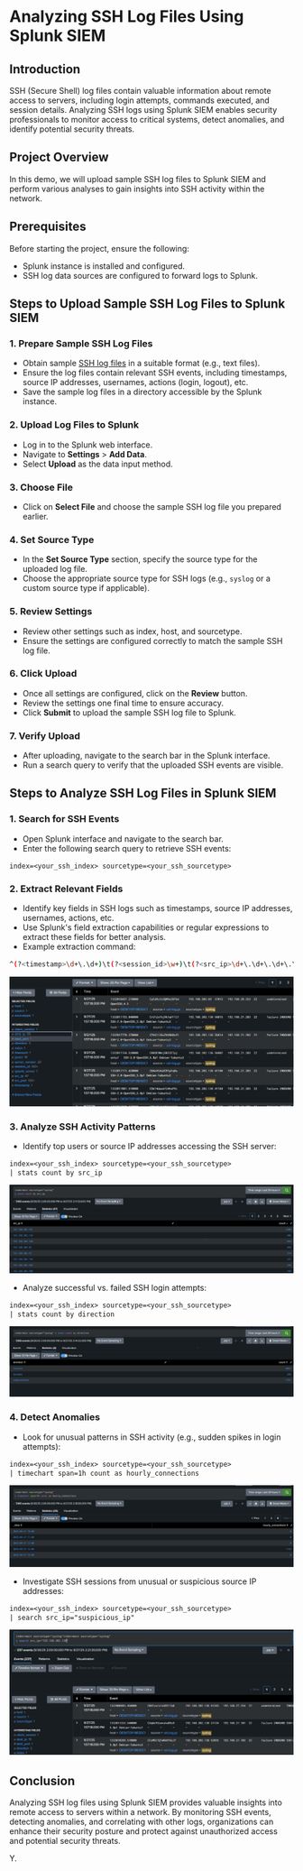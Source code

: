# Analyzing SSH Log Files Using Splunk SIEM

## Introduction
SSH (Secure Shell) log files contain valuable information about remote access to servers, including login attempts, commands executed, and session details. Analyzing SSH logs using Splunk SIEM enables security professionals to monitor access to critical systems, detect anomalies, and identify potential security threats.

## Project Overview
In this demo, we will upload sample SSH log files to Splunk SIEM and perform various analyses to gain insights into SSH activity within the network.

## Prerequisites
Before starting the project, ensure the following:
- Splunk instance is installed and configured.
- SSH log data sources are configured to forward logs to Splunk.

## Steps to Upload Sample SSH Log Files to Splunk SIEM

### 1. Prepare Sample SSH Log Files
- Obtain sample [SSH log files](https://www.secrepo.com/maccdc2012/ssh.log.gz) in a suitable format (e.g., text files).
- Ensure the log files contain relevant SSH events, including timestamps, source IP addresses, usernames, actions (login, logout), etc.
- Save the sample log files in a directory accessible by the Splunk instance.

### 2. Upload Log Files to Splunk
- Log in to the Splunk web interface.
- Navigate to **Settings** > **Add Data**.
- Select **Upload** as the data input method.

### 3. Choose File
- Click on **Select File** and choose the sample SSH log file you prepared earlier.

### 4. Set Source Type
- In the **Set Source Type** section, specify the source type for the uploaded log file.
- Choose the appropriate source type for SSH logs (e.g., `syslog` or a custom source type if applicable).

### 5. Review Settings
- Review other settings such as index, host, and sourcetype.
- Ensure the settings are configured correctly to match the sample SSH log file.

### 6. Click Upload
- Once all settings are configured, click on the **Review** button.
- Review the settings one final time to ensure accuracy.
- Click **Submit** to upload the sample SSH log file to Splunk.

### 7. Verify Upload
- After uploading, navigate to the search bar in the Splunk interface.
- Run a search query to verify that the uploaded SSH events are visible.


## Steps to Analyze SSH Log Files in Splunk SIEM


### 1. Search for SSH Events
- Open Splunk interface and navigate to the search bar.
- Enter the following search query to retrieve SSH events:
```
index=<your_ssh_index> sourcetype=<your_ssh_sourcetype>
```

### 2. Extract Relevant Fields
- Identify key fields in SSH logs such as timestamps, source IP addresses, usernames, actions, etc.
- Use Splunk's field extraction capabilities or regular expressions to extract these fields for better analysis.
- Example extraction command:
```bash
^(?<timestamp>\d+\.\d+)\t(?<session_id>\w+)\t(?<src_ip>\d+\.\d+\.\d+\.\d+)\t(?<src_port>\d+)\t(?<dest_ip>\d+\.\d+\.\d+\.\d+)\t(?<dest_port>\d+)\t(?<direction>\w+)\t(?<client_version>[^\t]*)\t(?<server_version>[^\t]*)
```

![splunk_searsh](screenshots/ssh1.png)


### 3. Analyze SSH Activity Patterns


- Identify top users or source IP addresses accessing the SSH server:
```
index=<your_ssh_index> sourcetype=<your_ssh_sourcetype>
| stats count by src_ip
```
![splunk_searsh](screenshots/ssh2.png)


- Analyze successful vs. failed SSH login attempts:
```
index=<your_ssh_index> sourcetype=<your_ssh_sourcetype>
| stats count by direction
```
![splunk_searsh](screenshots/ssh3.png)


### 4. Detect Anomalies
- Look for unusual patterns in SSH activity (e.g., sudden spikes in login attempts):
```
index=<your_ssh_index> sourcetype=<your_ssh_sourcetype>
| timechart span=1h count as hourly_connections
```
![splunk_searsh](screenshots/ssh4.png)


- Investigate SSH sessions from unusual or suspicious source IP addresses:
```
index=<your_ssh_index> sourcetype=<your_ssh_sourcetype>
| search src_ip="suspicious_ip"
```
![splunk_searsh](screenshots/ssh5.png)


## Conclusion
Analyzing SSH log files using Splunk SIEM provides valuable insights into remote access to servers within a network. By monitoring SSH events, detecting anomalies, and correlating with other logs, organizations can enhance their security posture and protect against unauthorized access and potential security threats.

Y.



